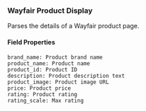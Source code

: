 ### Wayfair Product Display
Parses the details of a Wayfair product page.

#### Field Properties
    brand_name: Product brand name
    product_name: Product name
    product_id: Product ID
    description: Product description text
    product_image: Product image URL
    price: Product price
    rating: Product rating
    rating_scale: Max rating

